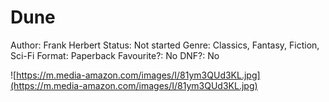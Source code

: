 # Dune

Author: Frank Herbert
Status: Not started
Genre: Classics, Fantasy, Fiction, Sci-Fi
Format: Paperback
Favourite?: No
DNF?: No

![https://m.media-amazon.com/images/I/81ym3QUd3KL.jpg](https://m.media-amazon.com/images/I/81ym3QUd3KL.jpg)